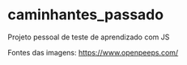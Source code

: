 # caminhantes_passado

Projeto pessoal de teste de aprendizado com JS

Fontes das imagens: https://www.openpeeps.com/ 
